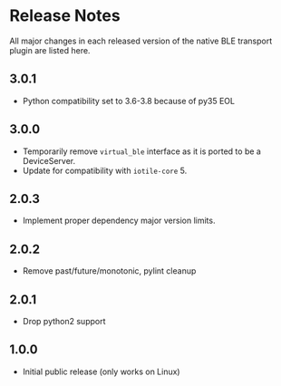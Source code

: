 # Release Notes

All major changes in each released version of the native BLE transport plugin are listed here.

## 3.0.1

- Python compatibility set to 3.6-3.8 because of py35 EOL

## 3.0.0

- Temporarily remove `virtual_ble` interface as it is ported to be a DeviceServer.
- Update for compatibility with `iotile-core` 5.

## 2.0.3

- Implement proper dependency major version limits.

## 2.0.2

- Remove past/future/monotonic, pylint cleanup

## 2.0.1

- Drop python2 support

## 1.0.0

- Initial public release (only works on Linux)
